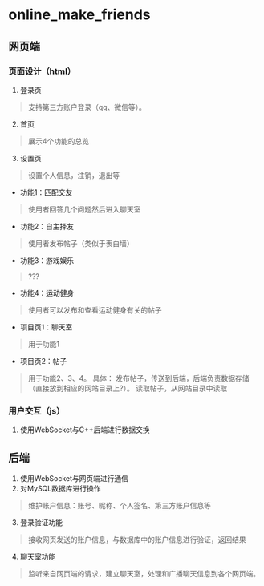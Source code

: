 #  online_make_friends
 
## 网页端
### 页面设计（html）
1. 登录页
> 支持第三方账户登录（qq、微信等）。
2. 首页
> 展示4个功能的总览
3. 设置页
> 设置个人信息，注销，退出等
* 功能1：匹配交友
> 使用者回答几个问题然后进入聊天室
* 功能2：自主择友
> 使用者发布帖子（类似于表白墙）
* 功能3：游戏娱乐
> ???
* 功能4：运动健身
> 使用者可以发布和查看运动健身有关的帖子
*  项目页1：聊天室
> 用于功能1
*  项目页2：帖子
> 用于功能2、3、4。
> 具体：
> 发布帖子，传送到后端，后端负责数据存储（直接放到相应的网站目录上?）。
> 读取帖子，从网站目录中读取

### 用户交互（js）
1. 使用WebSocket与C++后端进行数据交换




## 后端
1. 使用WebSocket与网页端进行通信
2. 对MySQL数据库进行操作
> 维护账户信息：账号、昵称、个人签名、第三方账户信息等
3. 登录验证功能
> 接收网页发送的账户信息，与数据库中的账户信息进行验证，返回结果
4. 聊天室功能
> 监听来自网页端的请求，建立聊天室，处理和广播聊天信息到各个网页端。
